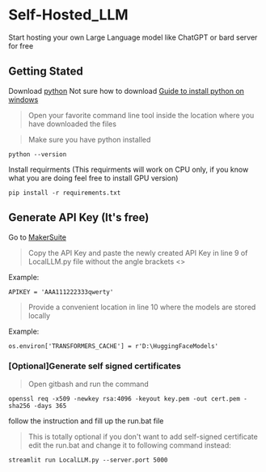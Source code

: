 # Self-Hosted_LLM
Start hosting your own Large Language model like ChatGPT or bard server for free

## Getting Stated

Download [python](https://www.python.org/downloads/)
Not sure how to download [Guide to install python on windows](https://www.simplilearn.com/tutorials/python-tutorial/python-installation-on-windows)

> Open your favorite command line tool inside the location where you have downloaded the files

> Make sure you have python installed
```
python --version
```

Install requirments (This requirments will work on CPU only, if you know what you are doing feel free to install GPU version)
```
pip install -r requirements.txt
```

## Generate API Key (It's free)
Go to [MakerSuite](https://makersuite.google.com/app/apikey)

> Copy the API Key and paste the newly created API Key in line 9 of LocalLLM.py file without the angle brackets <>

Example:
```
APIKEY = 'AAA111222333qwerty'
```

> Provide a convenient location in line 10 where the models are stored locally

Example:
```
os.environ['TRANSFORMERS_CACHE'] = r'D:\HuggingFaceModels'
```

### [Optional]Generate self signed certificates

> Open gitbash and run the command

```
openssl req -x509 -newkey rsa:4096 -keyout key.pem -out cert.pem -sha256 -days 365
```

follow the instruction and fill up the run.bat file

> This is totally optional if you don't want to add self-signed certificate edit the run.bat and change it to following command instead:

```
streamlit run LocalLLM.py --server.port 5000
```
